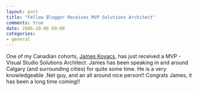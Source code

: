 ```yaml
---
layout: post
title: "Fellow Blogger Receives MVP Solutions Architect"
comments: true
date: 2006-10-06 09:00
categories:
- general
---
```


One of my Canadian cohorts, [James Kovacs](http://www.jameskovacs.com), has just received a MVP - Visual Studio Solutions Architect. James has been speaking in and around Calgary (and surrounding cities) for quite some time. He is a very knowledgeable .Net guy, and an all around nice person!! 
Congrats James, it has been a long time coming!!




